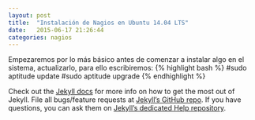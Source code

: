 ```yaml
---
layout: post
title:  "Instalación de Nagios en Ubuntu 14.04 LTS"
date:   2015-06-17 21:26:44
categories: nagios
---
```

Empezaremos por lo más básico antes de comenzar a instalar algo en el sistema, actualizarlo, para ello escribiremos:
{% highlight bash %}
#sudo aptitude update
#sudo aptitude upgrade
{% endhighlight %}


Check out the [Jekyll docs][jekyll] for more info on how to get the most out of Jekyll. File all bugs/feature requests at [Jekyll’s GitHub repo][jekyll-gh]. If you have questions, you can ask them on [Jekyll’s dedicated Help repository][jekyll-help].

[jekyll]:      http://jekyllrb.com
[jekyll-gh]:   https://github.com/jekyll/jekyll
[jekyll-help]: https://github.com/jekyll/jekyll-help
